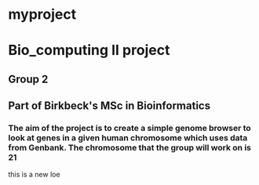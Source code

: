 # myproject
# Bio_computing II project
## Group 2
## Part of Birkbeck's MSc in Bioinformatics

### The aim of the project is to create a simple genome browser to look at genes in a given human chromosome which uses data from Genbank. The chromosome that the group will work on is 21
this is a new loe
